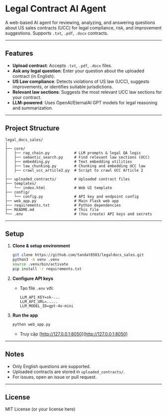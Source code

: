 # Legal Contract AI Agent

A web-based AI agent for reviewing, analyzing, and answering questions about US sales contracts (UCC) for legal compliance, risk, and improvement suggestions. Supports `.txt`, `.pdf`, `.docx` contracts.

---

## Features

- **Upload contract**: Accepts `.txt`, `.pdf`, `.docx` files.
- **Ask any legal question**: Enter your question about the uploaded contract (in English).
- **US Law compliance**: Detects violations of US law (UCC), suggests improvements, or identifies suitable jurisdictions.
- **Relevant law sections**: Suggests the most relevant UCC law sections for your contract.
- **LLM-powered**: Uses OpenAI/EternalAI GPT models for legal reasoning and summarization.

---

## Project Structure

```
legal_docs_sales/
│
├── core/
│   ├── rag_chain.py           # LLM prompts & legal QA logic
│   ├── semantic_search.py     # Find relevant law sections (UCC)
│   ├── embedding.py           # Text embedding utilities
│   ├── law_chunking.py        # Chunking and embedding UCC law
│   ├── crawl_ucc_article2.py  # Script to crawl UCC Article 2
│
├── uploaded_contracts/        # Uploaded contract files
├── templates/
│   └── index.html             # Web UI template
├── config/
│   └── config.py              # API key and endpoint config
├── web_app.py                 # Main Flask web app
├── requirements.txt           # Python dependencies
├── README.md                  # This file
└── .env                       # (You create) API keys and secrets
```

---

## Setup

1. **Clone & setup environment**

   ```bash
   git clone https://github.com/tandat8503/legaldocs_sales.git
   python3 -m venv .venv
   source .venv/bin/activate
   pip install -r requirements.txt
   ```

2. **Configure API keys**

   - Tạo file `.env` với:
     ```
     LLM_API_KEY=sk-...
     LLM_API_URL=.....
     LLM_MODEL_ID=gpt-4o-mini
     ```

3. **Run the app**
   ```bash
   python web_app.py
   ```
   - Truy cập [http://127.0.0.1:8050](http://127.0.0.1:8050)

---

## Notes

- Only English questions are supported.
- Uploaded contracts are stored in `uploaded_contracts/`.
- For issues, open an issue or pull request.

---

## License

MIT License (or your license here)
